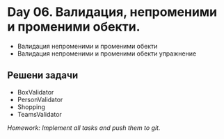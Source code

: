 ﻿# Day 06. Валидация, непроменими и променими обекти.
- Валидация непроменими и променими обекти
- Валидация непроменими и променими обекти упражнение
	
## Решени задачи
- BoxValidator
- PersonValidator
- Shopping
- TeamsValidator

_Homework: Implement all tasks and push them to git._
